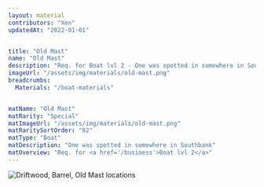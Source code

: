 ```yaml
---
layout: material
contributors: "Xen"
updatedAt: "2022-01-01"


title: "Old Mast"
name: "Old Mast"
description: "Req. for Boat lvl 2 - One was spotted in somewhere in Southbank"
imageUrl: "/assets/img/materials/old-mast.png"
breadcrumbs:
  Materials: "/boat-materials"


matName: "Old Mast"
matRarity: "Special"
matImageUrl: "/assets/img/materials/old-mast.png"
matRaritySortOrder: "02"
matType: "Boat"
matDescription: "One was spotted in somewhere in Southbank"
matOverview: "Req. for <a href='/business'>Boat lvl 2</a>"
---
```



![Driftwood, Barrel, Old Mast locations](https://cdn.discordapp.com/attachments/923509490307977227/927052030055424010/20220102_111242.png)
